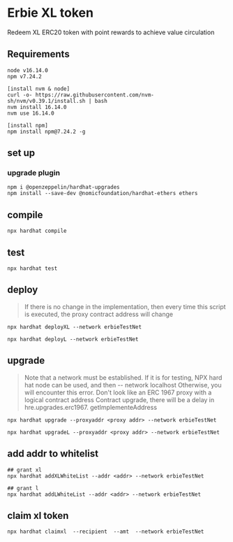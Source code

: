 # Erbie XL token
Redeem XL ERC20 token with point rewards to achieve value circulation


## Requirements
```shell
node v16.14.0
npm v7.24.2

[install nvm & node]
curl -o- https://raw.githubusercontent.com/nvm-sh/nvm/v0.39.1/install.sh | bash
nvm install 16.14.0
nvm use 16.14.0

[install npm]
npm install npm@7.24.2 -g
```

## set up

### upgrade plugin
```shell
npm i @openzeppelin/hardhat-upgrades
npm install --save-dev @nomicfoundation/hardhat-ethers ethers
```

## compile 
```shell
npx hardhat compile
```

## test
```shell
npx hardhat test
```

## deploy
> If there is no change in the implementation, then every time this script is executed, the proxy contract address will change
```shell
npx hardhat deployXL --network erbieTestNet
```
```shell
npx hardhat deployL --network erbieTestNet
```

## upgrade
> Note that a network must be established. If it is for testing, NPX hard hat node can be used, and then -- network localhost
> Otherwise, you will encounter this error. Don't look like an ERC 1967 proxy with a logical contract address
> Contract upgrade, there will be a delay in hre.upgrades.erc1967. getImplementeAddress
```shell
npx hardhat upgrade --proxyaddr <proxy addr> --network erbieTestNet

npx hardhat upgradeL --proxyaddr <proxy addr> --network erbieTestNet
```

## add addr to whitelist
```shell
## grant xl 
npx hardhat addXLWhiteList --addr <addr> --network erbieTestNet

## grant l
npx hardhat addLWhiteList --addr <addr> --network erbieTestNet
```

## claim xl token 
```shell
npx hardhat claimxl  --recipient  --amt  --network erbieTestNet